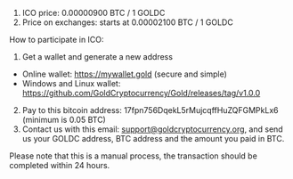 1. ICO price: 0.00000900 BTC / 1 GOLDC
2. Price on exchanges: starts at 0.00002100 BTC / 1 GOLDC

How to participate in ICO:
1. Get a wallet and generate a new address
- Online wallet: https://mywallet.gold (secure and simple)
- Windows and Linux wallet: https://github.com/GoldCryptocurrency/Gold/releases/tag/v1.0.0
2. Pay to this bitcoin address: 17fpn756DqekL5rMujcqffHuZQFGMPkLx6 (minimum is 0.05 BTC)
3. Contact us with this email: support@goldcryptocurrency.org, and send us your GOLDC address, BTC address and the amount you paid in BTC.

Please note that this is a manual process, the transaction should be completed within 24 hours.